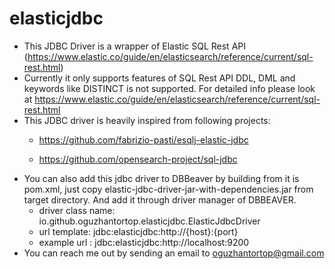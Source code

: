 # elasticjdbc

* This JDBC Driver is a wrapper of Elastic SQL Rest API (https://www.elastic.co/guide/en/elasticsearch/reference/current/sql-rest.html)
* Currently it only supports features of SQL Rest API 
	DDL, DML and keywords like DISTINCT is not supported. For detailed info please look at https://www.elastic.co/guide/en/elasticsearch/reference/current/sql-rest.html
* This JDBC driver is heavily inspired from following projects:
	- https://github.com/fabrizio-pasti/esqlj-elastic-jdbc
	
	- https://github.com/opensearch-project/sql-jdbc
* You can also add this jdbc driver to DBBeaver by building from it is pom.xml, just copy elastic-jdbc-driver-jar-with-dependencies.jar from target directory. And add it through driver manager of DBBEAVER.
	- driver class name: io.github.oguzhantortop.elasticjdbc.ElasticJdbcDriver
	- url template: jdbc:elasticjdbc:http://{host}:{port}
	- example url : jdbc:elasticjdbc:http://localhost:9200
* You can reach me out by sending an email to oguzhantortop@gmail.com

	